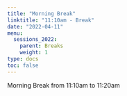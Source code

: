 ```yaml
---
title: "Morning Break"
linktitle: "11:10am - Break"
date: "2022-04-11"
menu:
  sessions_2022:
    parent: Breaks
    weight: 1
type: docs
toc: false
---
```



Morning Break from 11:10am to 11:20am